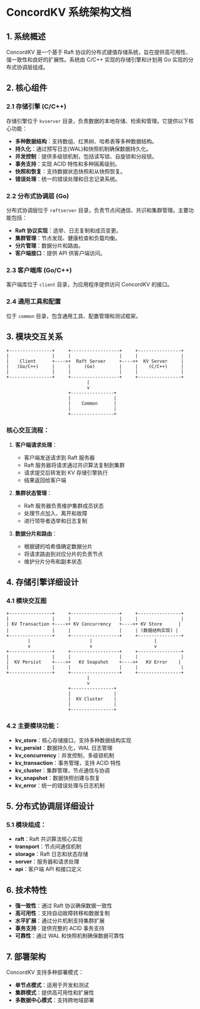 # ConcordKV 系统架构文档

## 1. 系统概述

ConcordKV 是一个基于 Raft 协议的分布式键值存储系统，旨在提供高可用性、强一致性和良好的扩展性。系统由 C/C++ 实现的存储引擎和计划用 Go 实现的分布式协调层组成。

## 2. 核心组件

### 2.1 存储引擎 (C/C++)

存储引擎位于 `kvserver` 目录，负责数据的本地存储、检索和管理。它提供以下核心功能：

- **多种数据结构**：支持数组、红黑树、哈希表等多种数据结构。
- **持久化**：通过预写日志(WAL)和快照机制确保数据持久化。
- **并发控制**：提供多级锁机制，包括读写锁、自旋锁和分段锁。
- **事务支持**：实现 ACID 特性和多种隔离级别。
- **快照和恢复**：支持数据状态快照和从快照恢复。
- **错误处理**：统一的错误处理和日志记录系统。

### 2.2 分布式协调层 (Go)

分布式协调层位于 `raftserver` 目录，负责节点间通信、共识和集群管理。主要功能包括：

- **Raft 协议实现**：选举、日志复制和成员变更。
- **集群管理**：节点发现、健康检查和负载均衡。
- **分片管理**：数据分片和路由。
- **客户端接口**：提供 API 供客户端访问。

### 2.3 客户端库 (Go/C++)

客户端库位于 `client` 目录，为应用程序提供访问 ConcordKV 的接口。

### 2.4 通用工具和配置

位于 `common` 目录，包含通用工具、配置管理和测试框架。

## 3. 模块交互关系

```
+----------------+     +------------------+     +----------------+
|                |     |                  |     |                |
|    Client      +---->+  Raft Server     +---->+  KV Server     |
|   (Go/C++)     |     |     (Go)         |     |    (C/C++)     |
|                |     |                  |     |                |
+----------------+     +------------------+     +----------------+
                              |
                              v
                       +----------------+
                       |                |
                       |    Common      |
                       |                |
                       +----------------+
```

### 核心交互流程：

1. **客户端请求处理**：
   - 客户端发送请求到 Raft 服务器
   - Raft 服务器将请求通过共识算法复制到集群
   - 请求提交后转发到 KV 存储引擎执行
   - 结果返回给客户端

2. **集群状态管理**：
   - Raft 服务器负责维护集群成员状态
   - 处理节点加入、离开和故障
   - 进行领导者选举和日志复制

3. **数据分片和路由**：
   - 根据键的哈希值确定数据分片
   - 将请求路由到对应分片的负责节点
   - 维护分片分布和副本状态

## 4. 存储引擎详细设计

### 4.1 模块交互图

```
+----------------+     +------------------+     +----------------+
|                |     |                  |     |                |
| KV Transaction +---->+ KV Concurrency   +---->+ KV Store      |
|                |     |                  |     | (数据结构实现) |
+----------------+     +------------------+     +----------------+
        |                      |                       |
        v                      v                       v
+----------------+     +------------------+     +----------------+
|                |     |                  |     |                |
|  KV Persist    +---->+   KV Snapshot    +---->+   KV Error    |
|                |     |                  |     |                |
+----------------+     +------------------+     +----------------+
                              |
                              v
                       +----------------+
                       |                |
                       |  KV Cluster    |
                       |                |
                       +----------------+
```

### 4.2 主要模块功能：

- **kv_store**：核心存储接口，支持多种数据结构实现
- **kv_persist**：数据持久化，WAL 日志管理
- **kv_concurrency**：并发控制，多级锁机制
- **kv_transaction**：事务管理，支持 ACID 特性
- **kv_cluster**：集群管理，节点通信与协调
- **kv_snapshot**：数据快照创建与恢复
- **kv_error**：统一的错误处理与日志机制

## 5. 分布式协调层详细设计

### 5.1 模块组成：

- **raft**：Raft 共识算法核心实现
- **transport**：节点间通信机制
- **storage**：Raft 日志和状态存储
- **server**：服务器和请求处理
- **api**：客户端 API 和接口定义

## 6. 技术特性

- **强一致性**：通过 Raft 协议确保数据一致性
- **高可用性**：支持自动故障转移和数据复制
- **水平扩展**：通过分片机制支持集群扩展
- **事务支持**：提供完整的 ACID 事务支持
- **可靠性**：通过 WAL 和快照机制确保数据可靠性

## 7. 部署架构

ConcordKV 支持多种部署模式：

- **单节点模式**：适用于开发和测试
- **集群模式**：提供高可用性和扩展性
- **多数据中心模式**：支持跨地域部署 